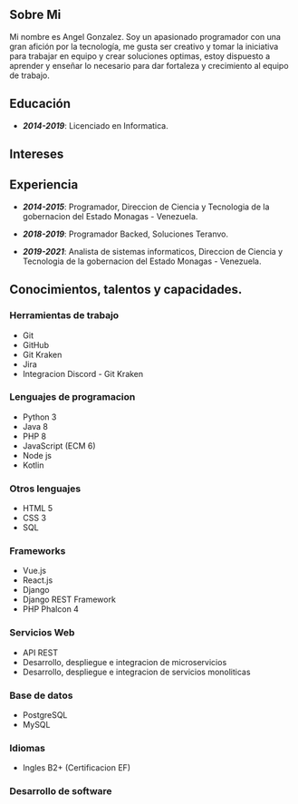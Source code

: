 ## Sobre Mi
Mi nombre es Angel Gonzalez. Soy un apasionado programador con una gran afición por la tecnología, me gusta ser creativo y tomar la iniciativa para trabajar en equipo y crear soluciones optimas, estoy dispuesto a aprender y enseñar lo necesario para dar fortaleza y crecimiento al equipo de trabajo.

## Educación
- ***2014-2019***: Licenciado en Informatica.

## Intereses


## Experiencia
- ***2014-2015***: Programador, Direccion de Ciencia y Tecnologia de la gobernacion del Estado Monagas - Venezuela.

- ***2018-2019***: Programador Backed, Soluciones Teranvo.

- ***2019-2021***: Analista de sistemas informaticos, Direccion de Ciencia y Tecnologia de la gobernacion del Estado Monagas - Venezuela.

## Conocimientos, talentos y capacidades.
### Herramientas de trabajo
- Git
- GitHub
- Git Kraken
- Jira
- Integracion Discord - Git Kraken

### Lenguajes de programacion
- Python 3
- Java 8
- PHP 8
- JavaScript (ECM 6)
- Node js
- Kotlin

### Otros lenguajes
- HTML 5
- CSS 3
- SQL

### Frameworks
- Vue.js
- React.js
- Django
- Django REST Framework
- PHP Phalcon 4

### Servicios Web
- API REST
- Desarrollo, despliegue e integracion de microservicios
- Desarrollo, despliegue e integracion de servicios monoliticas

### Base de datos
- PostgreSQL
- MySQL

### Idiomas
- Ingles B2+ (Certificacion EF)

### Desarrollo de software
